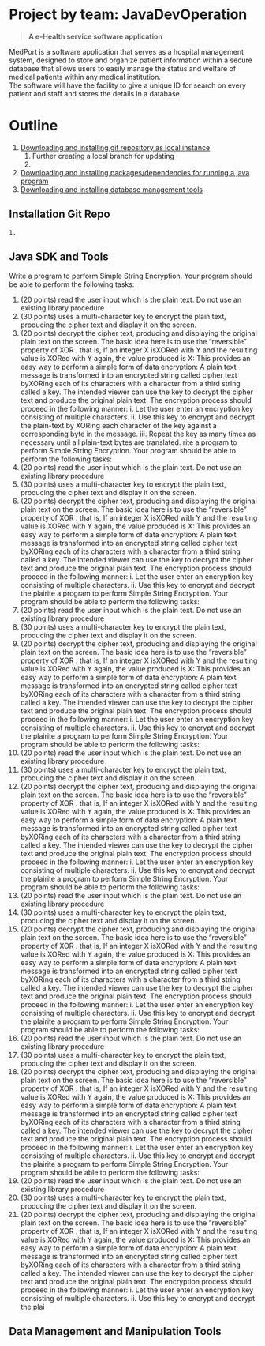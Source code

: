 # Project by team: JavaDevOperation
   > **A e-Health service software application**
<p>MedPort is a software application that serves as a hospital management system, designed to store and organize patient information within a secure database that allows users to easily manage the status and welfare of medical patients within any medical institution. <br>The software will have the facility to give a unique ID for search on every patient and staff and stores the details in a database.</p>


# Outline
1. [Downloading and installing git repository as local instance](#-installation-Setup)
    1. Further creating a local branch for updating
    2. 
2. [Downloading and installing packages/dependencies for running a java program](#-java-sdk-and-tools)
3. [Downloading and installing database management tools](https://github.com/nkforever/JavaDevOperation#data-management-and-manipulation-tools)

<!-- https://github.com/nkforever/JavaDevOperation#data-management-and-manipulation-tools -->

## Installation Git Repo
    1. 


## Java SDK and Tools
Write a program to perform Simple String Encryption. Your program should be able to perform the following tasks:
1. (20 points) read the user input which is the plain text. Do not use an existing library procedure
2. (30 points) uses a multi-character key to encrypt the plain text, producing the cipher text and display it on the screen.
3. (20 points) decrypt the cipher text, producing and displaying the original plain text on the screen.
The basic idea here is to use the “reversible” property of XOR . that is, If an integer X isXORed with Y and the resulting value is XORed with Y again, the value produced is X:
This provides an easy way to perform a simple form of data encryption: A plain text message is transformed into an encrypted string called cipher text byXORing each of its characters with a character from a third string called a key. The intended viewer can use the key to decrypt the cipher text and produce the original plain text.
The encryption process should proceed in the following manner:
i. Let the user enter an encryption key consisting of multiple characters.
ii. Use this key to encrypt and decrypt the plain-text by XORing each
character of the key against a corresponding byte in the message.
iii. Repeat the key as many times as necessary until all plain-text bytes
are translated.
rite a program to perform Simple String Encryption. Your program should be able to perform the following tasks:
1. (20 points) read the user input which is the plain text. Do not use an existing library procedure
2. (30 points) uses a multi-character key to encrypt the plain text, producing the cipher text and display it on the screen.
3. (20 points) decrypt the cipher text, producing and displaying the original plain text on the screen.
The basic idea here is to use the “reversible” property of XOR . that is, If an integer X isXORed with Y and the resulting value is XORed with Y again, the value produced is X:
This provides an easy way to perform a simple form of data encryption: A plain text message is transformed into an encrypted string called cipher text byXORing each of its characters with a character from a third string called a key. The intended viewer can use the key to decrypt the cipher text and produce the original plain text.
The encryption process should proceed in the following manner:
i. Let the user enter an encryption key consisting of multiple characters.
ii. Use this key to encrypt and decrypt the plairite a program to perform Simple String Encryption. Your program should be able to perform the following tasks:
1. (20 points) read the user input which is the plain text. Do not use an existing library procedure
2. (30 points) uses a multi-character key to encrypt the plain text, producing the cipher text and display it on the screen.
3. (20 points) decrypt the cipher text, producing and displaying the original plain text on the screen.
The basic idea here is to use the “reversible” property of XOR . that is, If an integer X isXORed with Y and the resulting value is XORed with Y again, the value produced is X:
This provides an easy way to perform a simple form of data encryption: A plain text message is transformed into an encrypted string called cipher text byXORing each of its characters with a character from a third string called a key. The intended viewer can use the key to decrypt the cipher text and produce the original plain text.
The encryption process should proceed in the following manner:
i. Let the user enter an encryption key consisting of multiple characters.
ii. Use this key to encrypt and decrypt the plairite a program to perform Simple String Encryption. Your program should be able to perform the following tasks:
1. (20 points) read the user input which is the plain text. Do not use an existing library procedure
2. (30 points) uses a multi-character key to encrypt the plain text, producing the cipher text and display it on the screen.
3. (20 points) decrypt the cipher text, producing and displaying the original plain text on the screen.
The basic idea here is to use the “reversible” property of XOR . that is, If an integer X isXORed with Y and the resulting value is XORed with Y again, the value produced is X:
This provides an easy way to perform a simple form of data encryption: A plain text message is transformed into an encrypted string called cipher text byXORing each of its characters with a character from a third string called a key. The intended viewer can use the key to decrypt the cipher text and produce the original plain text.
The encryption process should proceed in the following manner:
i. Let the user enter an encryption key consisting of multiple characters.
ii. Use this key to encrypt and decrypt the plairite a program to perform Simple String Encryption. Your program should be able to perform the following tasks:
1. (20 points) read the user input which is the plain text. Do not use an existing library procedure
2. (30 points) uses a multi-character key to encrypt the plain text, producing the cipher text and display it on the screen.
3. (20 points) decrypt the cipher text, producing and displaying the original plain text on the screen.
The basic idea here is to use the “reversible” property of XOR . that is, If an integer X isXORed with Y and the resulting value is XORed with Y again, the value produced is X:
This provides an easy way to perform a simple form of data encryption: A plain text message is transformed into an encrypted string called cipher text byXORing each of its characters with a character from a third string called a key. The intended viewer can use the key to decrypt the cipher text and produce the original plain text.
The encryption process should proceed in the following manner:
i. Let the user enter an encryption key consisting of multiple characters.
ii. Use this key to encrypt and decrypt the plairite a program to perform Simple String Encryption. Your program should be able to perform the following tasks:
1. (20 points) read the user input which is the plain text. Do not use an existing library procedure
2. (30 points) uses a multi-character key to encrypt the plain text, producing the cipher text and display it on the screen.
3. (20 points) decrypt the cipher text, producing and displaying the original plain text on the screen.
The basic idea here is to use the “reversible” property of XOR . that is, If an integer X isXORed with Y and the resulting value is XORed with Y again, the value produced is X:
This provides an easy way to perform a simple form of data encryption: A plain text message is transformed into an encrypted string called cipher text byXORing each of its characters with a character from a third string called a key. The intended viewer can use the key to decrypt the cipher text and produce the original plain text.
The encryption process should proceed in the following manner:
i. Let the user enter an encryption key consisting of multiple characters.
ii. Use this key to encrypt and decrypt the plairite a program to perform Simple String Encryption. Your program should be able to perform the following tasks:
1. (20 points) read the user input which is the plain text. Do not use an existing library procedure
2. (30 points) uses a multi-character key to encrypt the plain text, producing the cipher text and display it on the screen.
3. (20 points) decrypt the cipher text, producing and displaying the original plain text on the screen.
The basic idea here is to use the “reversible” property of XOR . that is, If an integer X isXORed with Y and the resulting value is XORed with Y again, the value produced is X:
This provides an easy way to perform a simple form of data encryption: A plain text message is transformed into an encrypted string called cipher text byXORing each of its characters with a character from a third string called a key. The intended viewer can use the key to decrypt the cipher text and produce the original plain text.
The encryption process should proceed in the following manner:
i. Let the user enter an encryption key consisting of multiple characters.
ii. Use this key to encrypt and decrypt the plai 
## Data Management and Manipulation Tools